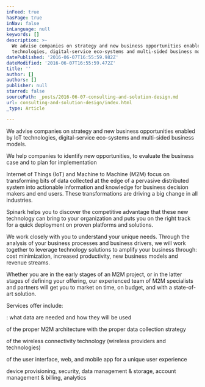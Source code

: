 ```yaml
---
inFeed: true
hasPage: true
inNav: false
inLanguage: null
keywords: []
description: >-
  We advise companies on strategy and new business opportunities enabled by IoT
  technologies, digital-service eco-systems and multi-sided business models. 
datePublished: '2016-06-07T16:55:59.982Z'
dateModified: '2016-06-07T16:55:59.472Z'
title: ''
author: []
authors: []
publisher: null
starred: false
sourcePath: _posts/2016-06-07-consulting-and-solution-design.md
url: consulting-and-solution-design/index.html
_type: Article

---
```

We advise companies on strategy and new business opportunities enabled by IoT technologies, digital-service eco-systems and multi-sided business models. 

We help companies to identify new opportunities, to evaluate the business case and to plan for implementation

Internet of Things (IoT) and Machine to Machine (M2M) focus on transforming bits of data collected at the edge of a pervasive distributed system into actionable information and knowledge for business decision makers and end users. These transformations are driving a big change in all industries.

Spinark helps you to discover the competitive advantage that these new technology can bring to your organization and puts you on the right track for a quick deployment on proven platforms and solutions. 

We work closely with you to understand your unique needs. Through the analysis of your business processes and business drivers, we will work together to leverage technology solutions to amplify your business through: cost minimization, increased productivity, new business models and revenue streams. 

Whether you are in the early stages of an M2M project, or in the latter stages of defining your offering, our experienced team of M2M specialists and partners will get you to market on time, on budget, and with a state-of-art solution. 

Services offer include: 

: what data are needed and how they will be used 

of the proper M2M architecture with the proper data collection strategy 

of the wireless connectivity technology (wireless providers and technologies) 

of the user interface, web, and mobile app for a unique user experience 

device provisioning, security, data management & storage, account management & billing, analytics
